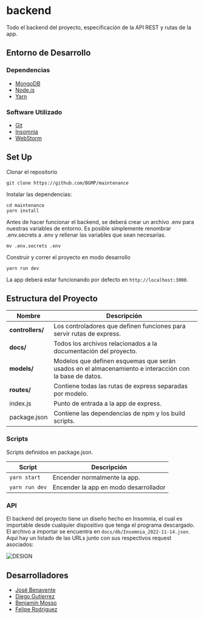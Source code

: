 backend
===

Todo el backend del proyecto, especificación de la API REST y rutas de la app.

## Entorno de Desarrollo
### Dependencias
- [MongoDB](https://www.mongodb.com/)
- [Node.js](https://nodejs.org/en/)
- [Yarn](https://yarnpkg.com/)

### Software Utilizado
- [Git](https://git-scm.com/)
- [Insomnia](https://insomnia.rest/)
- [WebStorm](https://www.jetbrains.com/webstorm/)

## Set Up
Clonar el repositorio
```
git clone https://github.com/BGMP/maintenance
```
Instalar las dependencias:
```
cd maintenance
yarn install
```
Antes de hacer funcionar el backend, se deberá crear un archivo .env para nuestras variables de entorno. Es posible
simplemente renombrar .env.secrets a .env y rellenar las variables que sean necesarias.
```
mv .env.secrets .env
```
Construir y correr el proyecto en modo desarrollo
```
yarn run dev
```
La app deberá estar funcionando por defecto en `http://localhost:3000`.

## Estructura del Proyecto
| Nombre | Descripción |
| ------------------------ | --------------------------------------------------------------------------------------------- |
| **controllers/**         | Los controladores que definen funciones para servir rutas de express. |
| **docs/**                | Todos los archivos relacionados a la documentación del proyecto. |
| **models/**              | Modelos que definen esquemas que serán usados en el almacenamiento e interacción con la base de datos. |
| **routes/**              | Contiene todas las rutas de express separadas por modelo. |
| index.js                 | Punto de entrada a la app de express. |
| package.json             | Contiene las dependencias de npm y los build scripts. |

### Scripts
Scripts definidos en package.json.

| Script | Descripción |
| ------------------------- | ------------------------------------------------------------------------------------------------- |
| `yarn start`                   | Encender normalmente la app. |
| `yarn run dev`                 | Encender la app en modo desarrollador |

### API
El backend del proyecto tiene un diseño hecho en Insomnia, el cual es importable desde cualquier dispositivo que tenga
el programa descargado. El archivo a importar se encuentra en `docs/db/Insomnia_2022-11-14.json`. Aquí hay un listado
de las URLs junto con sus respectivos request asociados:

![DESIGN](https://user-images.githubusercontent.com/26081543/201596688-171f1dfe-fe23-46ef-8ff3-f5a635f103e7.PNG)

## Desarrolladores
- [José Benavente](https://github.com/BGMP)
- [Diego Gutierrez](https://github.com/diegog97)
- [Benjamín Mosso](https://github.com/bamm99)
- [Felipe Rodriguez](https://github.com/pipe-r-v)
